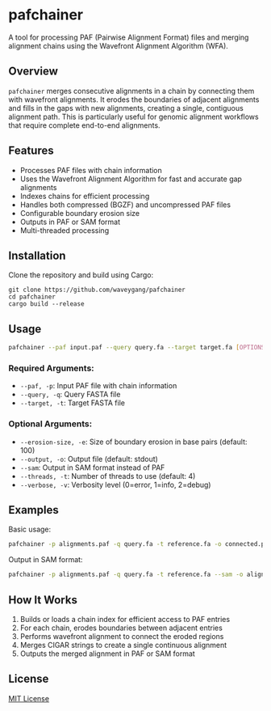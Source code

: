 # pafchainer

A tool for processing PAF (Pairwise Alignment Format) files and merging alignment chains using the Wavefront Alignment Algorithm (WFA).

## Overview

`pafchainer` merges consecutive alignments in a chain by connecting them with wavefront alignments. It erodes the boundaries of adjacent alignments and fills in the gaps with new alignments, creating a single, contiguous alignment path. This is particularly useful for genomic alignment workflows that require complete end-to-end alignments.

## Features

- Processes PAF files with chain information
- Uses the Wavefront Alignment Algorithm for fast and accurate gap alignments
- Indexes chains for efficient processing
- Handles both compressed (BGZF) and uncompressed PAF files
- Configurable boundary erosion size
- Outputs in PAF or SAM format
- Multi-threaded processing

## Installation

Clone the repository and build using Cargo:

```shell
git clone https://github.com/waveygang/pafchainer
cd pafchainer
cargo build --release
```

## Usage

```bash
pafchainer --paf input.paf --query query.fa --target target.fa [OPTIONS]
```

### Required Arguments:

- `--paf, -p`: Input PAF file with chain information
- `--query, -q`: Query FASTA file
- `--target, -t`: Target FASTA file

### Optional Arguments:

- `--erosion-size, -e`: Size of boundary erosion in base pairs (default: 100)
- `--output, -o`: Output file (default: stdout)
- `--sam`: Output in SAM format instead of PAF
- `--threads, -t`: Number of threads to use (default: 4)
- `--verbose, -v`: Verbosity level (0=error, 1=info, 2=debug)

## Examples

Basic usage:
```bash
pafchainer -p alignments.paf -q query.fa -t reference.fa -o connected.paf
```

Output in SAM format:
```bash
pafchainer -p alignments.paf -q query.fa -t reference.fa --sam -o aligned.sam
```

## How It Works

1. Builds or loads a chain index for efficient access to PAF entries
2. For each chain, erodes boundaries between adjacent entries
3. Performs wavefront alignment to connect the eroded regions
4. Merges CIGAR strings to create a single continuous alignment
5. Outputs the merged alignment in PAF or SAM format

## License

[MIT License](LICENSE)
